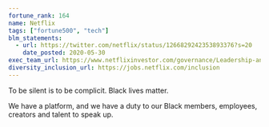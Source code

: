 ```yaml
---
fortune_rank: 164
name: Netflix
tags: ["fortune500", "tech"]
blm_statements:
  - url: https://twitter.com/netflix/status/1266829242353893376?s=20
    date_posted: 2020-05-30
exec_team_url: https://www.netflixinvestor.com/governance/Leadership-and-directors/default.aspx
diversity_inclusion_url: https://jobs.netflix.com/inclusion
---
```


To be silent is to be complicit.
Black lives matter.

We have a platform, and we have a duty to our Black members, employees, creators and talent to speak up.
